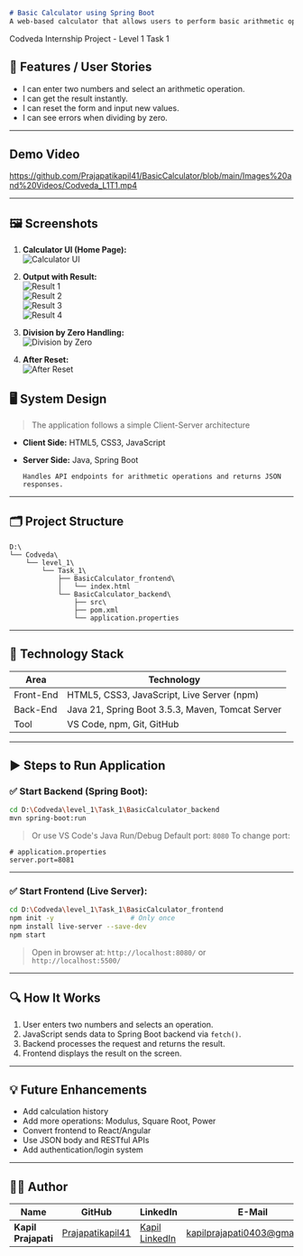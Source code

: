 ```markdown
# Basic Calculator using Spring Boot  
A web-based calculator that allows users to perform basic arithmetic operations (Addition, Subtraction, Multiplication, Division) with a responsive frontend and Java Spring Boot backend.

```

Codveda Internship Project - Level 1 Task 1


## 🔧 Features / User Stories

- I can enter two numbers and select an arithmetic operation.
- I can get the result instantly.
- I can reset the form and input new values.
- I can see errors when dividing by zero.

---

## Demo Video
https://github.com/Prajapatikapil41/BasicCalculator/blob/main/Images%20and%20Videos/Codveda_L1T1.mp4

---

## 🖼️ Screenshots

1. **Calculator UI (Home Page):**  
![Calculator UI](https://github.com/Prajapatikapil41/BasicCalculator/blob/main/Images%20and%20Videos/Screenshot%20(129).png?raw=true)

2. **Output with Result:**  
![Result 1](https://github.com/Prajapatikapil41/BasicCalculator/blob/main/Images%20and%20Videos/Screenshot%20(130).png?raw=true)  
![Result 2](https://github.com/Prajapatikapil41/BasicCalculator/blob/main/Images%20and%20Videos/Screenshot%20(131).png?raw=true)  
![Result 3](https://github.com/Prajapatikapil41/BasicCalculator/blob/main/Images%20and%20Videos/Screenshot%20(132).png?raw=true)  
![Result 4](https://github.com/Prajapatikapil41/BasicCalculator/blob/main/Images%20and%20Videos/Screenshot%20(133).png?raw=true)

3. **Division by Zero Handling:**  
![Division by Zero](https://github.com/Prajapatikapil41/BasicCalculator/blob/main/Images%20and%20Videos/Screenshot%20(134).png?raw=true)

4. **After Reset:**  
![After Reset](https://github.com/Prajapatikapil41/BasicCalculator/blob/main/Images%20and%20Videos/Screenshot%20(135).png?raw=true)


## 🖥️ System Design

> The application follows a simple Client-Server architecture

- **Client Side:** HTML5, CSS3, JavaScript  
- **Server Side:** Java, Spring Boot

  ```text
  Handles API endpoints for arithmetic operations and returns JSON responses.
  ```

---

## 🗂️ Project Structure

```
D:\
└── Codveda\
    └── level_1\
        └── Task_1\
            ├── BasicCalculator_frontend\
            │   └── index.html
            └── BasicCalculator_backend\
                ├── src\
                ├── pom.xml
                └── application.properties
```

---

## 🧰 Technology Stack

| Area      | Technology                                       |
| --------- | ------------------------------------------------ |
| Front-End | HTML5, CSS3, JavaScript, Live Server (npm)       |
| Back-End  | Java 21, Spring Boot 3.5.3, Maven, Tomcat Server |
| Tool      | VS Code, npm, Git, GitHub                        |

---

## ▶️ Steps to Run Application

### ✅ Start Backend (Spring Boot):

```bash
cd D:\Codveda\level_1\Task_1\BasicCalculator_backend
mvn spring-boot:run
```

> Or use VS Code's Java Run/Debug
> Default port: `8080`
> To change port:

```properties
# application.properties
server.port=8081
```

---

### ✅ Start Frontend (Live Server):

```bash
cd D:\Codveda\level_1\Task_1\BasicCalculator_frontend
npm init -y                   # Only once
npm install live-server --save-dev
npm start
```

> Open in browser at: `http://localhost:8080/` or `http://localhost:5500/`

---

## 🔍 How It Works

1. User enters two numbers and selects an operation.
2. JavaScript sends data to Spring Boot backend via `fetch()`.
3. Backend processes the request and returns the result.
4. Frontend displays the result on the screen.

---

## 💡 Future Enhancements

* Add calculation history
* Add more operations: Modulus, Square Root, Power
* Convert frontend to React/Angular
* Use JSON body and RESTful APIs
* Add authentication/login system

---

## 👨‍💻 Author

| Name                | GitHub                                                  | LinkedIn                                                                 | E-Mail                                                              |
| ------------------- | ------------------------------------------------------- | ------------------------------------------------------------------------ | ------------------------------------------------------------------- |
| **Kapil Prajapati** | [Prajapatikapil41](https://github.com/Prajapatikapil41) | [Kapil LinkedIn](https://www.linkedin.com/in/kapil-prajapati-7ba4b51b7/) | [kapilprajapati0403@gmail.com](mailto:kapilprajapati0403@gmail.com) |

```
